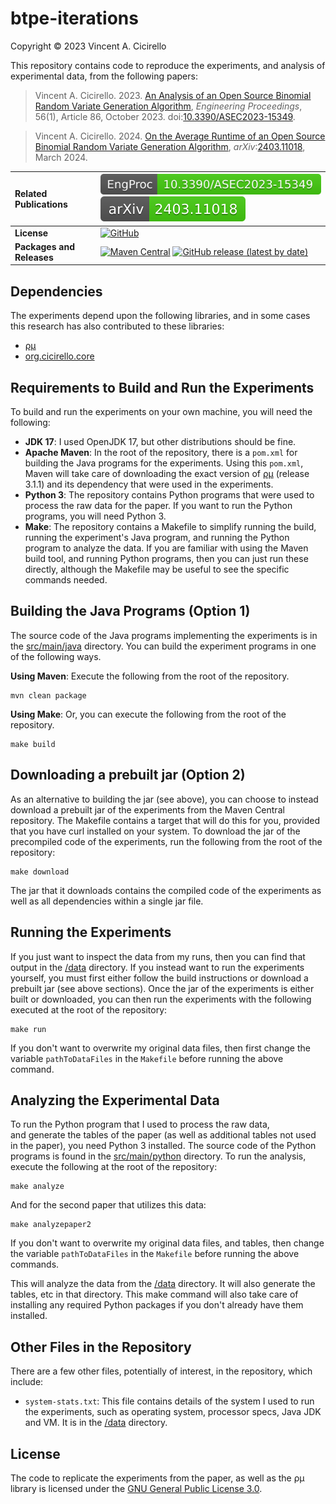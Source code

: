 # btpe-iterations

Copyright &copy; 2023 Vincent A. Cicirello

This repository contains code to reproduce the experiments, and analysis of 
experimental data, from the following papers:

> Vincent A. Cicirello. 2023. [An Analysis of an Open Source Binomial Random Variate Generation Algorithm](https://www.cicirello.org/publications/engproc-56-00086.pdf), *Engineering Proceedings*, 56(1), Article 86, October 2023. doi:[10.3390/ASEC2023-15349](https://doi.org/10.3390/ASEC2023-15349).

> Vincent A. Cicirello. 2024. [On the Average Runtime of an Open Source Binomial Random Variate Generation Algorithm](https://reports.cicirello.org/24/007/ALG-24-007.pdf), *arXiv*:[2403.11018](https://arxiv.org/abs/2403.11018), March 2024. 

| __Related Publications__ | [![doi:10.3390/ASEC2023-15349](doi.svg)](https://doi.org/10.3390/ASEC2023-15349) [![arXiv:2403.11018](doi2.svg)](https://arxiv.org/abs/2403.11018) |
| :--- | :--- |
| __License__ | [![GitHub](https://img.shields.io/github/license/cicirello/cycle-mutation-experiments)](LICENSE) |
| __Packages and Releases__ | [![Maven Central](https://img.shields.io/maven-central/v/org.cicirello/btpe-iterations.svg?label=Maven%20Central)](https://central.sonatype.com/artifact/org.cicirello/btpe-iterations/) [![GitHub release (latest by date)](https://img.shields.io/github/v/release/cicirello/btpe-iterations?logo=GitHub)](https://github.com/cicirello/btpe-iterations/releases) |

## Dependencies

The experiments depend upon the following libraries, and in some cases this research has 
also contributed to these libraries:
* [&rho;&mu;](https://rho-mu.cicirello.org)
* [org.cicirello.core](https://core.cicirello.org)

## Requirements to Build and Run the Experiments

To build and run the experiments on your own machine, you will need the following:
* __JDK 17__: I used OpenJDK 17, but other distributions should be fine. 
* __Apache Maven__: In the root of the repository, there is a `pom.xml` 
  for building the Java programs for the experiments. Using this `pom.xml`, 
  Maven will take care of downloading the exact version of 
  [&rho;&mu;](https://rho-mu.cicirello.org) (release 3.1.1) and its dependency 
  that were used in the experiments. 
* __Python 3__: The repository contains Python programs that were used to 
  process the raw data for the paper. If you want to run the Python programs, 
  you will need Python 3. 
* __Make__: The repository contains a Makefile to simplify running the build, 
  running the experiment's Java program, and running the Python program to 
  analyze the data. If you are familiar with using the Maven build tool, 
  and running Python programs, then you can just run these directly, although 
  the Makefile may be useful to see the specific commands needed.

## Building the Java Programs (Option 1)

The source code of the Java programs implementing the experiments
is in the [src/main/java](src/main/java) directory.  You can build the experiment 
programs in one of the following ways.

__Using Maven__: Execute the following from the root of the
repository.

```shell
mvn clean package
```

__Using Make__: Or, you can execute the following from the root
of the repository.

```shell
make build
```

## Downloading a prebuilt jar (Option 2)

As an alternative to building the jar (see above), you can choose to instead
download a prebuilt jar of the experiments from the Maven Central repository.
The Makefile contains a target that will do this for you, provided that you have
curl installed on your system. To download the jar of the precompiled code of 
the experiments, run the following from the root of the repository:

```shell
make download
```

The jar that it downloads contains the compiled code of the experiments as well
as all dependencies within a single jar file.

## Running the Experiments

If you just want to inspect the data from my runs, then you can find that output
in the [/data](data) directory. If you instead want to run the experiments yourself,
you must first either follow the build instructions or download a prebuilt jar (see above
sections). Once the jar of the experiments is either built or downloaded, you can then run 
the experiments with the following executed at the root of the repository:

```shell
make run
```

If you don't want to overwrite my original data files, then first change the variable
`pathToDataFiles` in the `Makefile` before running the above command.

## Analyzing the Experimental Data

To run the Python program that I used to process the raw data,  
and generate the tables of the paper (as well as additional tables
not used in the paper), you need Python 3 installed. The source 
code of the Python programs is found in the [src/main/python](src/main/python) 
directory.  To run the analysis, execute the following at the root of the 
repository:

```shell
make analyze
```

And for the second paper that utilizes this data:

```shell
make analyzepaper2
```

If you don't want to overwrite my original data files, and tables, then change the 
variable `pathToDataFiles` in the `Makefile` before running the above commands.

This will analyze the data from the [/data](data) directory. It will also 
generate the tables, etc in that directory. This make command will also take
care of installing any required Python packages if you don't already have them
installed.

## Other Files in the Repository

There are a few other files, potentially of interest, in the repository,
which include:
* `system-stats.txt`: This file contains details of the system I 
  used to run the experiments, such as operating system, processor 
  specs, Java JDK and VM. It is in the [/data](data) directory.

## License

The code to replicate the experiments from the paper, as well as the
&rho;&mu; library is licensed under the [GNU General Public License 3.0](https://www.gnu.org/licenses/gpl-3.0.en.html).
